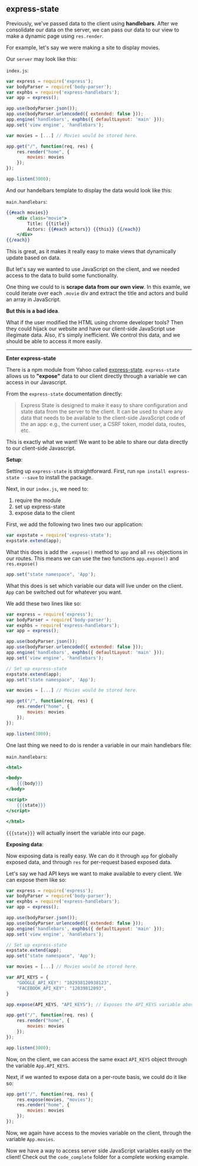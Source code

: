 ## express-state

Previously, we've passed data to the client using **handlebars**. After we consolidate our data on the server, we can pass our data to our view to make a dynamic page using `res.render`.

For example, let's say we were making a site to display movies. 

Our `server` may look like this:

`index.js`:
```javascript
var express = require('express');
var bodyParser = require('body-parser');
var exphbs = require('express-handlebars');
var app = express();

app.use(bodyParser.json());
app.use(bodyParser.urlencoded({ extended: false }));
app.engine('handlebars', exphbs({ defaultLayout: 'main' }));
app.set('view engine', 'handlebars');

var movies = [...] // Movies would be stored here. 

app.get("/", function(req, res) {
    res.render("home", {
        movies: movies
    });
});

app.listen(3000);
```

And our handelbars template to display the data would look like this: 

`main.handlebars`:
```handlebars
{{#each movies}}
    <div class="movie">
        Title: {{title}}
        Actors: {{#each actors}} {{this}} {{/each}}
    </div>
{{/each}}
```

This is great, as it makes it really easy to make views that dynamically update based on data. 

But let's say we wanted to use JavaScript on the client, and we needed access to the data to build some functionality. 

One thing we could to is **scrape data from our own view**. In this examle, we could iterate over each `.movie` div and extract the title and actors and build an array in JavaScript. 

**But this is a bad idea**. 

What if the user modified the HTML using chrome developer tools? Then they could hijack our website and have our client-side JavaScript use illegimate data. Also, it's simply inefficient. We control this data, and we should be able to access it more easily. 

---


**Enter express-state**

There is a npm module from Yahoo called [express-state](https://github.com/yahoo/express-state). `express-state` allows us to **"expose"** data to our client directly through a variable we can access in our Javascript. 

From the `express-state` documentation directly:  

> Express State is designed to make it easy to share configuration and state data from the server to the client. It can be used to share any data that needs to be available to the client-side JavaScript code of the an app: e.g., the current user, a CSRF token, model data, routes, etc.

This is exactly what we want! We want to be able to share our data directly to our client-side Javascript. 

**Setup**:

Setting up `express-state` is straightforward. First, run `npm install express-state --save` to install the package. 

Next, in our `index.js`, we need to: 
1. require the module
2. set up express-state
3. expose data to the client

First, we add the following two lines two our application: 

```javascript
var expstate = require('express-state');
expstate.extend(app);
```

What this does is add the `.expose()` method to `app` and all `res` objections in our routes. This means we can use the two functions `app.expose()` and `res.expose()`

```javascript
app.set("state namespace", 'App');
```

What this does is set which variable our data will live under on the client. `App` can be switched out for whatever you want. 

We add these two lines like so: 

```javascript
var express = require('express');
var bodyParser = require('body-parser');
var exphbs = require('express-handlebars');
var app = express();

app.use(bodyParser.json());
app.use(bodyParser.urlencoded({ extended: false }));
app.engine('handlebars', exphbs({ defaultLayout: 'main' }));
app.set('view engine', 'handlebars');

// Set up express-state
expstate.extend(app);
app.set("state namespace", 'App'); 

var movies = [...] // Movies would be stored here. 

app.get("/", function(req, res) {
    res.render("home", {
        movies: movies
    });
});

app.listen(3000);
```

One last thing we need to do is render a variable in our main handlebars file:

`main.handlebars`:
```handlebars
<html>

<body>
    {{{body}}}
</body>

<script>
    {{{state}}}
</script>

</html>
```

`{{{state}}}` will actually insert the variable into our page. 

**Exposing data**: 

Now exposing data is really easy. We can do it through `app` for globally exposed data, and through `res` for per-request based exposed data. 

Let's say we had API keys we want to make available to every client. We can expose them like so: 

```javascript
var express = require('express');
var bodyParser = require('body-parser');
var exphbs = require('express-handlebars');
var app = express();

app.use(bodyParser.json());
app.use(bodyParser.urlencoded({ extended: false }));
app.engine('handlebars', exphbs({ defaultLayout: 'main' }));
app.set('view engine', 'handlebars');

// Set up express-state
expstate.extend(app);
app.set("state namespace", 'App'); 

var movies = [...] // Movies would be stored here. 

var API_KEYS = {
    "GOOGLE_API_KEY": "102938120938123", 
    "FACEBOOK_API_KEY": "12039812093",
}

app.expose(API_KEYS, "API_KEYS"); // Exposes the API_KEYS variable above

app.get("/", function(req, res) {
    res.render("home", {
        movies: movies
    });
});

app.listen(3000);
```

Now, on the client, we can access the same exact `API_KEYS` object through the variable `App.API_KEYS`. 

Next, if we wanted to expose data on a per-route basis, we could do it like so: 

```javascript
app.get("/", function(req, res) {
    res.expose(movies, "movies");
    res.render("home", {
        movies: movies
    });
});
```

Now, we again have access to the movies variable on the client, through the variable `App.movies`. 

Now we have a way to access server side JavaScript variables easily on the client! Check out the `code_complete` folder for a complete working example. 

